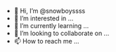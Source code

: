 - 👋 Hi, I’m @snowboyssss
- 👀 I’m interested in ...
- 🌱 I’m currently learning ...
- 💞️ I’m looking to collaborate on ...
- 📫 How to reach me ...

<!---
snowboyssss/snowboyssss is a ✨ special ✨ repository because its `README.md` (this file) appears on your GitHub profile.
You can click the Preview link to take a look at your changes.
--->
